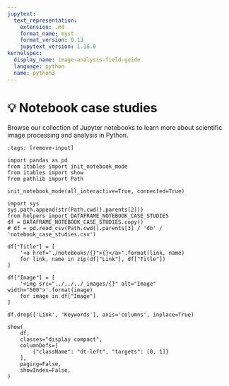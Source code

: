 ```yaml
---
jupytext:
  text_representation:
    extension: .md
    format_name: myst
    format_version: 0.13
    jupytext_version: 1.16.0
kernelspec:
  display_name: image-analysis-field-guide
  language: python
  name: python3
---
```

# 💡 Notebook case studies

Browse our collection of Jupyter notebooks to learn more about scientific image processing and analysis in Python.

```{code-cell} ipython3
:tags: [remove-input]

import pandas as pd
from itables import init_notebook_mode
from itables import show
from pathlib import Path

init_notebook_mode(all_interactive=True, connected=True)

import sys
sys.path.append(str(Path.cwd().parents[2]))
from helpers import DATAFRAME_NOTEBOOK_CASE_STUDIES
df = DATAFRAME_NOTEBOOK_CASE_STUDIES.copy()
# df = pd.read_csv(Path.cwd().parents[3] / 'db' / 'notebook_case_studies.csv')

df["Title"] = [
    '<a href="./notebooks/{}">{}</a>'.format(link, name)
    for link, name in zip(df["Link"], df["Title"])
]

df["Image"] = [
    '<img src="../../../_images/{}" alt="Image" width="500">'.format(image)
    for image in df["Image"]
]

df.drop(['Link', 'Keywords'], axis='columns', inplace=True)

show(
    df,
    classes="display compact", 
    columnDefs=[
        {"className": "dt-left", "targets": [0, 1]}
    ],
    paging=False,
    showIndex=False,
)
```